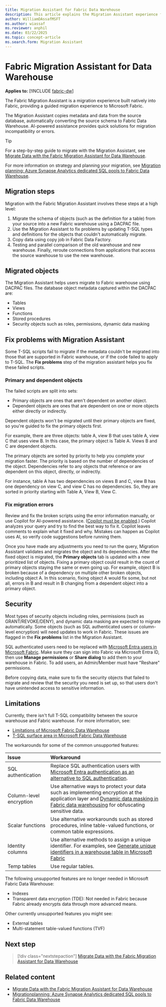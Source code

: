 ```yaml
---
title: Migration Assistant for Fabric Data Warehouse
description: This article explains the Migration Assistant experience for Fabric Data Warehouse.
author: WilliamDAssafMSFT
ms.author: wiassaf
ms.reviewer: anphil
ms.date: 03/22/2025
ms.topic: concept-article
ms.search.form: Migration Assistant
---
```

# Fabric Migration Assistant for Data Warehouse

**Applies to:** [!INCLUDE [fabric-dw](../data-warehouse/includes/applies-to-version/fabric-dw.md)]

The Fabric Migration Assistant is a migration experience built natively into Fabric, providing a guided migration experience to Microsoft Fabric. 

The Migration Assistant copies metadata and data from the source database, automatically converting the source schema to Fabric Data Warehouse. AI-powered assistance provides quick solutions for migration incompatibility or errors.

> [!TIP]
> For a step-by-step guide to migrate with the Migration Assistant, see [Migrate Data with the Fabric Migration Assistant for Data Warehouse](migrate-with-migration-assistant.md).
>
> For more information on strategy and planning your migration, see [Migration​ planning: ​Azure Synapse Analytics dedicated SQL pools to Fabric Data Warehouse](migration-synapse-dedicated-sql-pool-warehouse.md).

## Migration steps

Migration with the Fabric Migration Assistant involves these steps at a high level:

1. Migrate the schema of objects (such as the definition for a table) from your source into a new Fabric warehouse using a DACPAC file.
1. Use the Migration Assistant to fix problems by updating T-SQL types and definitions for the objects that couldn't automatically migrate.
1. Copy data using copy job in Fabric Data Factory.
1. Testing and parallel comparison of the old warehouse and new warehouse. Finally, reroute connections from applications that access the source warehouse to use the new warehouse.

## Migrated objects

The Migration Assistant helps users migrate to Fabric warehouse using DACPAC files. The database object metadata captured within the DACPAC are:

-   Tables
-   Views
-   Functions
-   Stored procedures
-   Security objects such as roles, permissions, dynamic data masking

## Fix problems with Migration Assistant

Some T-SQL scripts fail to migrate if the metadata couldn't be migrated into those that are supported in Fabric warehouse, or if the code failed to apply to T-SQL. The **Fix problems** step of the migration assistant helps you fix these failed scripts.

### Primary and dependent objects

The failed scripts are split into sets:

-   Primary objects are ones that aren't dependent on another object.
-   Dependent objects are ones that are dependent on one or more objects either directly or indirectly.

Dependent objects won't be migrated until their primary objects are fixed, so you're guided to fix the primary objects first.

For example, there are three objects: table A, view B that uses table A, view C that uses view B. In this case, the primary object is Table A. Views B and C are dependent objects. 

The primary objects are sorted by priority to help you complete your migration faster. The priority is based on the number of dependencies of the object. Dependencies refer to any objects that reference or are dependent on this object, directly, or indirectly. 

For instance, table A has two dependencies on views B and C, view B has one dependency on view C, and view C has no dependencies. So, they are sorted in priority starting with Table A, View B, View C.

### Fix migration errors

Review and fix the broken scripts using the error information manually, or use Copilot for AI-powered assistance. ([Copilot must be enabled](copilot.md#enable-copilot).) Copilot analyzes your query and try to find the best way to fix it. Copilot leaves comments to explain what it fixed and why. Mistakes can happen as Copilot uses AI, so verify code suggestions before running them.

Once you have made any adjustments you need to run the query, Migration Assistant validates and migrates the object and its dependencies. After the fixed object is migrated, the **Primary objects** tab is updated with a new prioritized list of objects. Fixing a primary object could result in the count of primary objects staying the same or even going up. For example, object B is broken because of a dependency on multiple other broken objects, including object A. In this scenario, fixing object A would fix some, but not all, errors in B and result in B changing from a dependent object into a primary object.

## Security

Most types of security objects including roles, permissions (such as GRANT/REVOKE/DENY), and dynamic data masking are expected to migrate automatically. Some objects (such as SQL authenticated users or column-level encryption) will need updates to work in Fabric. These issues are flagged in the **Fix problems** list in the Migration Assistant.

SQL authenticated users need to be replaced with [Microsoft Entra users in Microsoft Fabric](entra-id-authentication.md#workspace-setting). Make sure they can sign into Fabric via Microsoft Entra ID, then use **Manage permissions** or **Share dialog** to add them to your warehouse in Fabric. To add users, an Admin/Member must have "Reshare" permissions.

Before copying data, make sure to fix the security objects that failed to migrate and review that the security you need is set up, so that users don't have unintended access to sensitive information.

## Limitations

Currently, there isn't full T-SQL compatibility between the source warehouse and Fabric warehouse. For more information, see: 

- [Limitations of Microsoft Fabric Data Warehouse](limitations.md) 
- [T-SQL surface area in Microsoft Fabric Data Warehouse](tsql-surface-area.md)

The workarounds for some of the common unsupported features:

| Issue | Workaround |
| :-- | :-- |
| SQL authentication | Replace SQL authentication users with [Microsoft Entra authentication as an alternative to SQL authentication](entra-id-authentication.md). |
| Column-level encryption | Use alternative ways to protect your data such as implementing encryption at the application layer and [Dynamic data masking in Fabric data warehousing](dynamic-data-masking.md) for obfuscating sensitive data. |
| Scalar functions | Use alternative workarounds such as stored procedures, inline table-valued functions, or common table expressions. |
| Identity columns | Use alternative methods to assign a unique identifier. For examples, see [Generate unique identifiers in a warehouse table in Microsoft Fabric](generate-unique-identifiers.md) |
| Temp tables | Use regular tables. |

The following unsupported features are no longer needed in Microsoft Fabric Data Warehouse:

- Indexes
- Transparent data encryption (TDE): Not needed in Fabric because Fabric already encrypts data through more advanced means.

Other currently unsupported features you might see:

-   External tables
-   Multi-statement table-valued functions (TVF)

## Next step

> [!div class="nextstepaction"]
> [Migrate Data with the Fabric Migration Assistant for Data Warehouse](migrate-with-migration-assistant.md)

## Related content

- [Migrate Data with the Fabric Migration Assistant for Data Warehouse](migrate-with-migration-assistant.md)
- [Migration​ planning: ​Azure Synapse Analytics dedicated SQL pools to Fabric Data Warehouse](migration-synapse-dedicated-sql-pool-warehouse.md)
